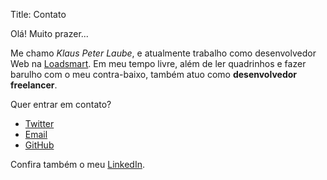Title: Contato

Olá! Muito prazer...

Me chamo *Klaus Peter Laube*, e atualmente trabalho como
desenvolvedor Web na [Loadsmart][]. Em meu tempo livre,
além de ler quadrinhos e fazer barulho com o meu contra-baixo,
também atuo como **desenvolvedor freelancer**.

Quer entrar em contato?

* [Twitter][]
* [Email][]
* [GitHub][]

Confira também o meu [LinkedIn][].

  [Loadsmart]: https://loadsmart.com/
    "Quote your truckload and book a shipment in seconds"
  [Email]: mailto:kplaube(at)gmail(dot)com
    "Send-me an e-mail"
  [Twitter]: http://twitter.com/kplaube
    "Follow me on Twitter"
  [GitHub]: https://github.com/kplaube
    "Let's code together on GitHub"
  [LinkedIn]: http://www.linkedin.com/in/klauslaube
    "My LinkedIn profile"
